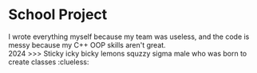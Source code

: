 # School Project
I wrote everything myself because my team was useless, and the code is messy because my C++ OOP skills aren't great.
<br />
2024 >>> Sticky icky bicky lemons squzzy sigma male who was born to create classes :clueless:
